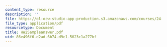 ```yaml
---
content_type: resource
description: ''
file: https://ol-ocw-studio-app-production.s3.amazonaws.com/courses/24-242-logic-ii-spring-2004/86e496f6d2ad6b74d9e15023c1a277bf_HW2Sampleanswer.pdf
file_type: application/pdf
resourcetype: Document
title: HW2Sampleanswer.pdf
uid: 86e496f6-d2ad-6b74-d9e1-5023c1a277bf
---
```

